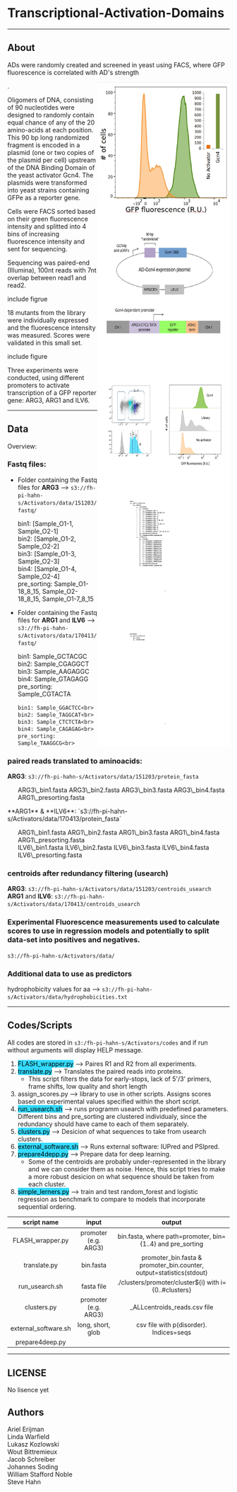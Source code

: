 Transcriptional-Activation-Domains
==================================

---
About
-----
<p>ADs were randomly created and screened in yeast using FACS, where GFP fluorescence is correlated with AD's strength</p> 
<p><img style="float: right;" src ="https://raw.githubusercontent.com/FredHutch/Activators/master/figures/FACS_example.jpg" width="300" height="300" /></p>. 
<p></p>

<p>Oligomers of DNA, consisting of 90 nucleotides were designed to randomly contain equal chance of any of the 20 amino-acids at each position. This 90 bp long randomized fragment is encoded in a plasmid (one or two copies of the plasmid per cell) upstream of the DNA Binding Domain of the yeast activator Gcn4. The plasmids were transformed into yeast strains containing GFPe as a reporter gene.</p>
<p><img style="float: right;" src ="https://github.com/FredHutch/Activators/blob/master/figures/figure2.jpg" width="300" height="300" /></p>
<p>Cells were FACS sorted based on their green fluorescence intensity and splitted into 4 bins of increasing fluorescence intensity and sent for sequencing.<p>
<p><img style="float: right;" src ="https://github.com/FredHutch/Activators/blob/master/figures/figure3.jpg" width="300" height="300" /></p>
<p>Sequencing was paired-end (Illumina), 100nt reads with 7nt overlap between read1 and read2.</p>
<p>include figrue</p>
<p>18 mutants from the library were individually expressed and the fluorescence intensity was measured. Scores were validated in this small set.</p> 
<p>include figure</p>
<p>Three experiments were conducted, using different promoters to activate transcription of a GFP reporter gene: ARG3, ARG1 and ILV6.</p> 


---
Data 
------

Overview: 
<img style="float: right;" src ="https://github.com/FredHutch/Activators/blob/master/figures/aws_tree.jpg" width="300" height="300" /><img style="float: right;" src ="https://github.com/FredHutch/Activators/blob/master/figures/github_tree.jpg" width="300" height="300" /></p>

### Fastq files:

* Folder containing the Fastq files for **ARG3** --> `s3://fh-pi-hahn-s/Activators/data/151203/fastq/`
<ul>
    bin1: [Sample_O1-1, Sample_O2-1]<br>
    bin2: [Sample_O1-2, Sample_O2-2]<br>
    bin3: [Sample_O1-3, Sample_O2-3]<br>
    bin4: [Sample_O1-4, Sample_O2-4]<br>
    pre_sorting: Sample_O1-18_8_15, Sample_O2-18_8_15, Sample_O1-7_8_15
</ul>

* Folder containing the Fastq files for **ARG1** and **ILV6** --> `s3://fh-pi-hahn-s/Activators/data/170413/fastq/`
<ul>
    bin1: Sample_GCTACGC<br>
    bin2: Sample_CGAGGCT<br>
    bin3: Sample_AAGAGGC<br>
    bin4: Sample_GTAGAGG<br>
    pre_sorting: Sample_CGTACTA<br>
    
    bin1: Sample_GGACTCC<br>
    bin2: Sample_TAGGCAT<br>
    bin3: Sample_CTCTCTA<br>
    bin4: Sample_CAGAGAG<br>
    pre_sorting: Sample_TAAGGCG<br>
</ul>

### paired reads translated to aminoacids:

**ARG3**:           `s3://fh-pi-hahn-s/Activators/data/151203/protein_fasta`<br>
<ul>
    ARG3\_bin1.fasta
    ARG3\_bin2.fasta
    ARG3\_bin3.fasta
    ARG3\_bin4.fasta
    ARG1\_presorting.fasta
</ul>
**ARG1** & **ILV6**: `s3://fh-pi-hahn-s/Activators/data/170413/protein_fasta`<br>
<ul>
    ARG1\_bin1.fasta
    ARG1\_bin2.fasta
    ARG1\_bin3.fasta
    ARG1\_bin4.fasta
    ARG1\_presorting.fasta<br>
    ILV6\_bin1.fasta
    ILV6\_bin2.fasta
    ILV6\_bin3.fasta
    ILV6\_bin4.fasta
    ILV6\_presorting.fasta
</ul>

### centroids after redundancy filtering (usearch)

**ARG3**:                `s3://fh-pi-hahn-s/Activators/data/151203/centroids_usearch` <br>
**ARG1** and **ILV6**:   `s3://fh-pi-hahn-s/Activators/data/170413/centroids_usearch`

### Experimental Fluorescence measurements used to calculate scores to use in regression models and potentially to split data-set into positives and negatives. 
`s3://fh-pi-hahn-s/Activators/data/`

### Additional data to use as predictors
hydrophobicity values for aa --> `s3://fh-pi-hahn-s/Activators/data/hydrophobicities.txt`

---
Codes/Scripts
--------------------
All codes are stored in `s3:/fh-pi-hahn-s/Activators/codes` and if run without arguments will display HELP message.

1. <span style="background-color:#33DAFF; color:black">FLASH\_wrapper.py</span>       --> Paires R1 and R2 from all experiments. 
2. <span style="background-color:#33DAFF; color:black">translate.py</span>        --> Translates the paired reads into proteins. 
    - This script filters the data for early-stops, lack of 5'/3' primers, frame shifts, low quality and short length
3. <span style="background-color:#33DAFF: color:black">assign\_scores.py</span>      --> library to use in other scripts. Assigns scores based on experimental values specified within the short script.
4. <span style="background-color:#33DAFF; color:black">run\_usearch.sh</span>          --> runs programm usearch with predefined parameters. Different bins and pre\_sorting are clustered individualy, since the redundancy should have came to each of them separately.
5. <span style="background-color:#33DAFF; color:black">clusters.py</span>          --> Desicion of what sequences to take from usearch clusters.
6. <span style="background-color:#33DAFF; color:black">external\_software.sh</span> --> Runs external software: IUPred and PSIpred.
7. <span style="background-color:#33DAFF; color:black">prepare4depp.py</span>     --> Prepare data for deep learning.
    - Some of the centroids are probably under-represented in the library and we can consider them as noise. Hence, this script tries to make a more robust desicion on what sequence should be taken from each cluster.
8. <span style="background-color:#33DAFF; color:black">simple\_lerners.py</span>      --> train and test random\_forest and logistic regression as benchmark to compare to models that incorporate sequential ordering.


|   script name        |  input               | output                                                               |
|:--------------------:|:--------------------:|:--------------------------------------------------------------------:|
|FLASH\_wrapper.py     |promoter (e.g. ARG3)  |<path><bin>bin.fasta, where path=promoter, bin={1..4} and pre\_sorting|
|translate.py          |<path><bin>bin.fasta  |promoter\_bin.fasta & promoter\_bin.counter, output=statistics(stdout)|
|run\_usearch.sh       |fasta file            |./clusters/promoter/cluster${i} with i={0..#clusters}                 |
|clusters.py           |promoter (e.g. ARG3)  |<promoter>\_ALLcentroids\_reads.csv file                              |
|external\_software.sh |long, short, glob     |csv file with p(disorder). Indices=seqs                               |
|prepare4deep.py       |   


---
LICENSE
-------------
No lisence yet


Authors
---------------
Ariel Erijman<br>
Linda Warfield<br>
Lukasz Kozlowski<br>
Wout Bittremieux<br>
Jacob Schreiber<br>
Johannes Soding<br>
William Stafford Noble<br>
Steve Hahn
